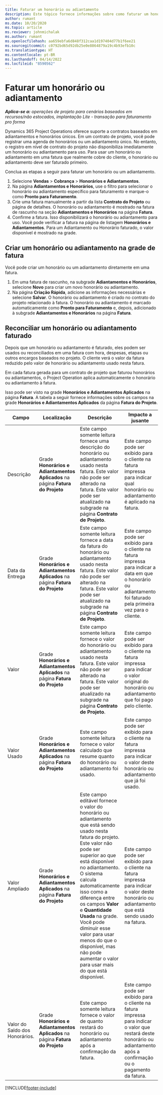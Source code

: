 ```yaml
---
title: Faturar um honorário ou adiantamento
description: Este tópico fornece informações sobre como faturar um honorário ou adiantamento no Project Operations.
author: rumant
ms.date: 10/20/2020
ms.topic: article
ms.reviewer: johnmichalak
ms.author: rumant
ms.openlocfilehash: aa659ebfa6d848f312caa1d197404d77b1f6ee21
ms.sourcegitcommit: c0792bd65d92db25e0e8864879a19c4b93efb10c
ms.translationtype: HT
ms.contentlocale: pt-BR
ms.lasthandoff: 04/14/2022
ms.locfileid: "8590562"
---
```

# <a name="invoice-a-retainer-or-an-advance"></a>Faturar um honorário ou adiantamento

_**Aplica-se a:** operações de projeto para cenários baseados em recursos/não estocados, implantação Lite - transação para faturamento pro forma_

Dynamics 365 Project Operations oferece suporte a contratos baseados em adiantamentos e honorários únicos. Em um contrato de projeto, você pode registrar uma agenda de honorários ou um adiantamento único. No entanto, o registro em nível de contrato do projeto não disponibiliza imediatamente um honorário ou adiantamento para uso. Para usar um honorário ou adiantamento em uma fatura que realmente cobre do cliente, o honorário ou adiantamento deve ser faturado primeiro.

Conclua as etapas a seguir para faturar um honorário ou um adiantamento.

1. Selecione **Vendas** > **Cobrança** > **Honorários e Adiantamentos**. 
2. Na página **Adiantamentos e Honorários**, use o filtro para selecionar o honorário ou adiantamento específico para faturamento e marque-o como **Pronto para Faturamento**.
3. Crie uma fatura manualmente a partir da lista **Contrato do Projeto** ou página de detalhes. O honorário ou adiantamento é mostrado na fatura de rascunho na seção **Adiantamentos e Honorários** na página **Fatura**.
4. Confirme a fatura. Isso disponibilizará o honorário ou adiantamento para uso. Você pode verificar a fatura na página de listagem **Honorários e Adiantamentos**. Para um Adiantamento ou Honorário faturado, o valor disponível é mostrado na grade.

## <a name="create-a-retainer-or-advance-from-the-invoice-grid"></a>Criar um honorário ou adiantamento na grade de fatura

Você pode criar um honorário ou um adiantamento diretamente em uma fatura.

1. Em uma fatura de rascunho, na subgrade **Adiantamentos e Honorários**, selecione **Novo** para criar um novo honorário ou adiantamento. 
2. Na página **Criação Rápida**, adicione as informações necessárias e selecione **Salvar**. O honorário ou adiantamento é criado no contrato do projeto relacionado à fatura. O honorário ou adiantamento é marcado automaticamente como **Pronto para Faturamento** e, depois, adicionado à subgrade **Adiantamentos e Honorários** na página **Fatura**.

## <a name="reconcile-an-invoiced-retainer-or-advance"></a>Reconciliar um honorário ou adiantamento faturado

Depois que um honorário ou adiantamento é faturado, eles podem ser usados ou reconciliados em uma fatura com hora, despesas, etapas ou outros encargos baseados no projeto. O cliente verá o valor da fatura reduzido pelo valor de honorário ou adiantamento usado nesta fatura.

Em cada fatura gerada para um contrato de projeto que faturou honorários ou adiantamentos, o Project Operation aplica automaticamente o honorário ou adiantamento à fatura.

Isso pode ser visto na grade **Honorários e Adiantamentos Aplicados** na página **Fatura**. A tabela a seguir fornece informações sobre os campos na grade **Honorários e Adiantamentos Aplicados** da página **Fatura do Projeto**.

| Campo | Localização | Descrição | Impacto a jusante |
| --- | --- | --- | --- |
| Descrição | Grade **Honorários e Adiantamentos Aplicados** na página **Fatura do Projeto** |Este campo somente leitura fornece uma descrição do honorário ou adiantamento usado nesta fatura. Este valor não pode ser alterado na fatura. Este valor pode ser atualizado na subgrade na página **Contrato de Projeto**. | Este campo pode ser exibido para o cliente na fatura impressa para indicar qual honorário ou adiantamento é aplicado na fatura. |
| Data da Entrega | Grade **Honorários e Adiantamentos Aplicados** na página **Fatura do Projeto**  | Este campo somente leitura fornece a data da fatura do honorário ou adiantamento usado nesta fatura. Este valor não pode ser alterado na fatura. Este valor pode ser atualizado na subgrade na página **Contrato de Projeto**. | Este campo pode ser exibido para o cliente na fatura impressa para indicar a data em que o honorário ou adiantamento foi faturado pela primeira vez para o cliente. |
| Valor | Grade **Honorários e Adiantamentos Aplicados** na página **Fatura do Projeto**  | Este campo somente leitura fornece o valor do honorário ou adiantamento usado nesta fatura. Este valor não pode ser alterado na fatura. Este valor pode ser atualizado na subgrade na página **Contrato de Projeto**. | Este campo pode ser exibido para o cliente na fatura impressa para indicar o valor original do honorário ou adiantamento que foi pago pelo cliente. |
| Valor Usado | Grade **Honorários e Adiantamentos Aplicados** na página **Fatura do Projeto**  | Este campo somente leitura fornece o valor calculado que resume quanto do honorário ou adiantamento foi usado. | Este campo pode ser exibido para o cliente na fatura impressa para indicar o valor deste honorário ou adiantamento que já foi usado. |
| Valor Ampliado | Grade **Honorários e Adiantamentos Aplicados** na página **Fatura do Projeto**  | Este campo editável fornece o valor do honorário ou adiantamento que está sendo usado nesta fatura do projeto. Este valor não pode ser superior ao que está disponível no adiantamento. O sistema calcula automaticamente isso como a diferença entre os campos **Valor** e **Quantidade Usada** na grade. Você pode diminuir esse valor para usar menos do que o disponível, mas não pode aumentar o valor para usar mais do que está disponível. | Este campo pode ser exibido para o cliente na fatura impressa para indicar o valor deste honorário ou adiantamento que está sendo usado na fatura. |
| Valor do Saldo dos Honorários. | Grade **Honorários e Adiantamentos Aplicados** na página **Fatura do Projeto**  | Este campo somente leitura fornece o valor de quanto restará do honorário ou adiantamento após a confirmação da fatura. | Este campo pode ser exibido para o cliente na fatura impressa para indicar o valor que restará deste honorário ou adiantamento após a confirmação ou o pagamento da fatura. |


[!INCLUDE[footer-include](../../includes/footer-banner.md)]